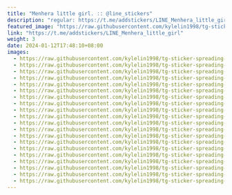 ```yaml
---
title: "Menhera little girl. :: @line_stickers"
description: "regular: https://t.me/addstickers/LINE_Menhera_little_girl"
featured_image: "https://raw.githubusercontent.com/kylelin1998/tg-sticker-spreading-worldwide-images/main/img/1c8d5126-7b02-438d-8b11-8883402adb7c.jpg"
link: "https://t.me/addstickers/LINE_Menhera_little_girl"
weight: 3
date: 2024-01-12T17:48:10+08:00
images:
  - https://raw.githubusercontent.com/kylelin1998/tg-sticker-spreading-worldwide-images/main/img/1c8d5126-7b02-438d-8b11-8883402adb7c.jpg
  - https://raw.githubusercontent.com/kylelin1998/tg-sticker-spreading-worldwide-images/main/img/82c8cfb8-3042-4c56-a3e9-ff9eb1c5d6fe.jpg
  - https://raw.githubusercontent.com/kylelin1998/tg-sticker-spreading-worldwide-images/main/img/a58f3fcd-78b2-4b67-9765-c63664ee1f75.jpg
  - https://raw.githubusercontent.com/kylelin1998/tg-sticker-spreading-worldwide-images/main/img/ac7e135c-21cb-4825-94b9-0a8ec4b8a67e.jpg
  - https://raw.githubusercontent.com/kylelin1998/tg-sticker-spreading-worldwide-images/main/img/e05a15c4-8b78-4e86-8ab0-9dcbc00f68b7.jpg
  - https://raw.githubusercontent.com/kylelin1998/tg-sticker-spreading-worldwide-images/main/img/fc82f9c6-83b2-40b2-9885-dd906ffbfa82.jpg
  - https://raw.githubusercontent.com/kylelin1998/tg-sticker-spreading-worldwide-images/main/img/8c61ae86-60c5-4350-a204-628e2db34df9.jpg
  - https://raw.githubusercontent.com/kylelin1998/tg-sticker-spreading-worldwide-images/main/img/a778aa3e-209a-4262-9df2-69ffe5d217f4.jpg
  - https://raw.githubusercontent.com/kylelin1998/tg-sticker-spreading-worldwide-images/main/img/023a5017-118e-4c43-b431-6c9429b649ec.jpg
  - https://raw.githubusercontent.com/kylelin1998/tg-sticker-spreading-worldwide-images/main/img/03c371c6-751f-42f4-8cb7-2e0a20de13ff.jpg
  - https://raw.githubusercontent.com/kylelin1998/tg-sticker-spreading-worldwide-images/main/img/175dc177-d8e6-4d81-bf3e-3aaf024e7b2d.jpg
  - https://raw.githubusercontent.com/kylelin1998/tg-sticker-spreading-worldwide-images/main/img/b27c380d-2b6c-49b5-ac72-3bb65975c2d6.jpg
  - https://raw.githubusercontent.com/kylelin1998/tg-sticker-spreading-worldwide-images/main/img/2a93459f-a1b1-45ba-b6ad-ac5e0e3acbd1.jpg
  - https://raw.githubusercontent.com/kylelin1998/tg-sticker-spreading-worldwide-images/main/img/030a20f6-a6c9-42ca-89bf-779974cf4a96.jpg
  - https://raw.githubusercontent.com/kylelin1998/tg-sticker-spreading-worldwide-images/main/img/dc2b86f5-083c-4548-91a0-a5a9142e9767.jpg
  - https://raw.githubusercontent.com/kylelin1998/tg-sticker-spreading-worldwide-images/main/img/92a9d25c-77ca-49a4-98e4-aa73db5bdcb3.jpg
  - https://raw.githubusercontent.com/kylelin1998/tg-sticker-spreading-worldwide-images/main/img/236521b1-e668-4ad1-9935-9b406cf35736.jpg
  - https://raw.githubusercontent.com/kylelin1998/tg-sticker-spreading-worldwide-images/main/img/e9a982e4-b479-4dd3-a2ea-6389781575ca.jpg
  - https://raw.githubusercontent.com/kylelin1998/tg-sticker-spreading-worldwide-images/main/img/42ef67f1-df82-4b2e-a01c-cbd962ccacbb.jpg
  - https://raw.githubusercontent.com/kylelin1998/tg-sticker-spreading-worldwide-images/main/img/ba354395-c10c-4e11-8a12-413df81f1944.jpg
---
```

